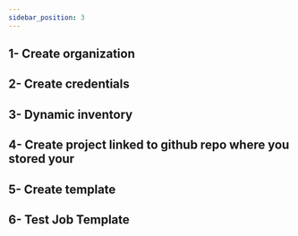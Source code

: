 ```yaml
---
sidebar_position: 3
---
```


## 1- Create organization
## 2- Create credentials
## 3- Dynamic inventory
## 4- Create project linked to github repo where you stored your 
## 5- Create template 
## 6- Test Job Template